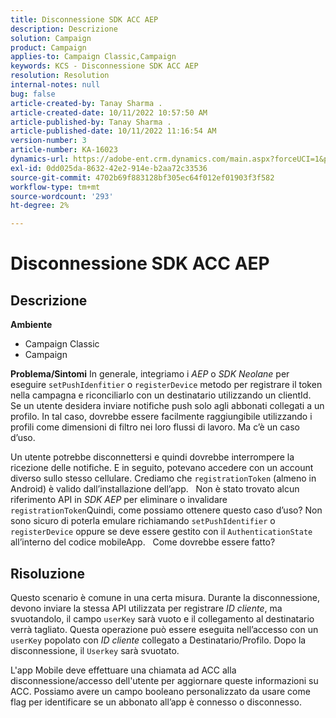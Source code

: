```yaml
---
title: Disconnessione SDK ACC AEP
description: Descrizione
solution: Campaign
product: Campaign
applies-to: Campaign Classic,Campaign
keywords: KCS - Disconnessione SDK ACC AEP
resolution: Resolution
internal-notes: null
bug: false
article-created-by: Tanay Sharma .
article-created-date: 10/11/2022 10:57:50 AM
article-published-by: Tanay Sharma .
article-published-date: 10/11/2022 11:16:54 AM
version-number: 3
article-number: KA-16023
dynamics-url: https://adobe-ent.crm.dynamics.com/main.aspx?forceUCI=1&pagetype=entityrecord&etn=knowledgearticle&id=2db7de86-5349-ed11-bba2-0022480868ff
exl-id: 0dd025da-8632-42e2-914e-b2aa72c33536
source-git-commit: 4702b69f883128bf305ec64f012ef01903f3f582
workflow-type: tm+mt
source-wordcount: '293'
ht-degree: 2%

---
```


# Disconnessione SDK ACC AEP

## Descrizione

<b>Ambiente</b>
- Campaign Classic
- Campaign



<b>Problema/Sintomi</b>
In generale, integriamo i *AEP* o *SDK Neolane* per eseguire `setPushIdenfitier` o `registerDevice` metodo per registrare il token nella campagna e riconciliarlo con un destinatario utilizzando un clientId.
 
Se un utente desidera inviare notifiche push solo agli abbonati collegati a un profilo. In tal caso, dovrebbe essere facilmente raggiungibile utilizzando i profili come dimensioni di filtro nei loro flussi di lavoro. Ma c’è un caso d’uso.

Un utente potrebbe disconnettersi e quindi dovrebbe interrompere la ricezione delle notifiche. E in seguito, potevano accedere con un account diverso sullo stesso cellulare. Crediamo che `registrationToken` (almeno in Android) è valido dall’installazione dell’app.
 
Non è stato trovato alcun riferimento API in *SDK AEP* per eliminare o invalidare `registrationToken`Quindi, come possiamo ottenere questo caso d’uso? Non sono sicuro di poterla emulare richiamando `setPushIdentifier` o `registerDevice` oppure se deve essere gestito con il `AuthenticationState` all’interno del codice mobileApp.
 
Come dovrebbe essere fatto?


## Risoluzione


Questo scenario è comune in una certa misura. Durante la disconnessione, devono inviare la stessa API utilizzata per registrare *ID cliente*, ma svuotandolo, il campo `userKey` sarà vuoto e il collegamento al destinatario verrà tagliato. Questa operazione può essere eseguita nell’accesso con un `userKey` popolato con *ID cliente* collegato a Destinatario/Profilo. Dopo la disconnessione, il `Userkey` sarà svuotato.

L&#39;app Mobile deve effettuare una chiamata ad ACC alla disconnessione/accesso dell&#39;utente per aggiornare queste informazioni su ACC. Possiamo avere un campo booleano personalizzato da usare come flag per identificare se un abbonato all’app è connesso o disconnesso.

